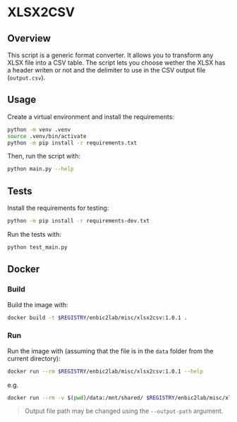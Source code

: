 # XLSX2CSV

## Overview

This script is a generic format converter. It allows you to transform any XLSX file into a CSV table. The script lets you choose wether the XLSX has a header writen or not and the delimiter to use in the CSV output file (`output.csv`).

## Usage

Create a virtual environment and install the requirements:

```sh
python -m venv .venv
source .venv/bin/activate
python -m pip install -r requirements.txt
```

Then, run the script with:

```sh
python main.py --help
```

## Tests

Install the requirements for testing:

```sh
python -m pip install -r requirements-dev.txt
```

Run the tests with:

```sh
python test_main.py
```

## Docker

### Build

Build the image with:

```sh
docker build -t $REGISTRY/enbic2lab/misc/xlsx2csv:1.0.1 .
```

### Run

Run the image with (assuming that the file is in the `data` folder from the current directory):

```sh
docker run --rm $REGISTRY/enbic2lab/misc/xlsx2csv:1.0.1 --help
```

e.g.

```sh
docker run --rm -v $(pwd)/data:/mnt/shared/ $REGISTRY/enbic2lab/misc/xlsx2csv:1.0.1 --filepath "/mnt/shared/inputData.xlsx" --delimiter ";" --header true
```
> Output file path may be changed using the `--output-path` argument.
